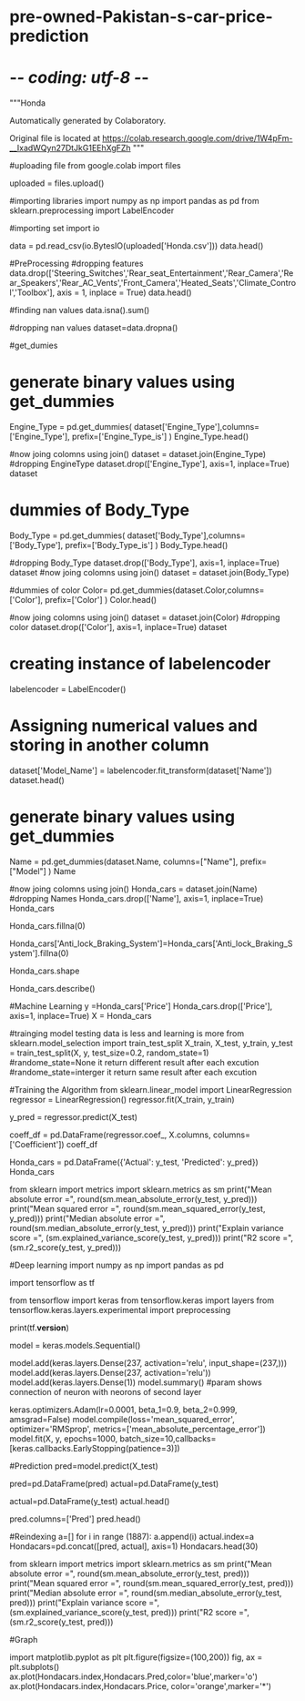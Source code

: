 # pre-owned-Pakistan-s-car-price-prediction
# -*- coding: utf-8 -*-
"""Honda

Automatically generated by Colaboratory.

Original file is located at
    https://colab.research.google.com/drive/1W4pFm-__IxadWQyn27DtJkG1EEhXgFZh
"""

#uploading file
from google.colab import files 
  
  
uploaded = files.upload()

#importing libraries
import numpy as np
import pandas as pd
from sklearn.preprocessing import LabelEncoder

#importing set
import io 
        
data = pd.read_csv(io.BytesIO(uploaded['Honda.csv'])) 
data.head()

#PreProcessing
#dropping features
data.drop(['Steering_Switches','Rear_seat_Entertainment','Rear_Camera','Rear_Speakers','Rear_AC_Vents','Front_Camera','Heated_Seats','Climate_Control','Toolbox'], axis = 1, inplace = True) 
data.head()

#finding nan values
data.isna().sum()

#dropping nan values
dataset=data.dropna()

#get_dumies
# generate binary values using get_dummies
Engine_Type = pd.get_dummies( dataset['Engine_Type'],columns=['Engine_Type'], prefix=['Engine_Type_is'] )
Engine_Type.head()

#now joing colomns using join()
dataset = dataset.join(Engine_Type)
#dropping EngineType
dataset.drop(['Engine_Type'], axis=1, inplace=True)
dataset

# dummies of Body_Type
Body_Type = pd.get_dummies( dataset['Body_Type'],columns=['Body_Type'], prefix=['Body_Type_is'] )
Body_Type.head()

#dropping Body_Type
dataset.drop(['Body_Type'], axis=1, inplace=True)
dataset
#now joing colomns using join()
dataset = dataset.join(Body_Type)

#dummies of color
Color= pd.get_dummies(dataset.Color,columns=['Color'], prefix=['Color'] )
Color.head()

#now joing colomns using join()
dataset = dataset.join(Color)
#dropping color
dataset.drop(['Color'], axis=1, inplace=True)
dataset

# creating instance of labelencoder
labelencoder = LabelEncoder()
# Assigning numerical values and storing in another column
dataset['Model_Name'] = labelencoder.fit_transform(dataset['Name'])
dataset.head()

# generate binary values using get_dummies
Name = pd.get_dummies(dataset.Name, columns=["Name"], prefix=["Model"] )
Name

#now joing colomns using join()
Honda_cars = dataset.join(Name)
#dropping Names
Honda_cars.drop(['Name'], axis=1, inplace=True)
Honda_cars

Honda_cars.fillna(0)

Honda_cars['Anti_lock_Braking_System']=Honda_cars['Anti_lock_Braking_System'].fillna(0)

Honda_cars.shape

Honda_cars.describe()

#Machine Learning
y =Honda_cars['Price']
Honda_cars.drop(['Price'], axis=1, inplace=True)
X = Honda_cars


#trainging model testing data is less and learning is more
from sklearn.model_selection import train_test_split
X_train, X_test, y_train, y_test = train_test_split(X, y, test_size=0.2, random_state=1) 
#randome_state=None it return different result after each excution
#randome_state=interger it return same result after each excution

#Training the Algorithm
from sklearn.linear_model import LinearRegression
regressor = LinearRegression()
regressor.fit(X_train, y_train)

y_pred = regressor.predict(X_test)

coeff_df = pd.DataFrame(regressor.coef_, X.columns, columns=['Coefficient'])
coeff_df

Honda_cars = pd.DataFrame({'Actual': y_test, 'Predicted': y_pred})
Honda_cars

from sklearn import metrics
import sklearn.metrics as sm
print("Mean absolute error =", round(sm.mean_absolute_error(y_test, y_pred))) 
print("Mean squared error =", round(sm.mean_squared_error(y_test, y_pred))) 
print("Median absolute error =", round(sm.median_absolute_error(y_test, y_pred))) 
print("Explain variance score =", (sm.explained_variance_score(y_test, y_pred)))
print("R2 score =", (sm.r2_score(y_test, y_pred)))

#Deep learning
import numpy as np
import pandas as pd



import tensorflow as tf

from tensorflow import keras
from tensorflow.keras import layers
from tensorflow.keras.layers.experimental import preprocessing

print(tf.__version__)

model = keras.models.Sequential()

model.add(keras.layers.Dense(237, activation='relu', input_shape=(237,)))
model.add(keras.layers.Dense(237, activation='relu'))
model.add(keras.layers.Dense(1))
model.summary() #param shows connection of neuron with neorons of second layer

keras.optimizers.Adam(lr=0.0001, beta_1=0.9, beta_2=0.999, amsgrad=False)
model.compile(loss='mean_squared_error', optimizer='RMSprop', metrics=['mean_absolute_percentage_error'])
model.fit(X, y, epochs=1000, batch_size=10,callbacks=[keras.callbacks.EarlyStopping(patience=3)])

#Prediction
pred=model.predict(X_test)

pred=pd.DataFrame(pred)
actual=pd.DataFrame(y_test)

actual=pd.DataFrame(y_test)
actual.head()

pred.columns=['Pred']
pred.head()

#Reindexing
a=[]
for i in range (1887):
  a.append(i)
actual.index=a
Hondacars=pd.concat([pred, actual], axis=1)
Hondacars.head(30)

from sklearn import metrics
import sklearn.metrics as sm
print("Mean absolute error =", round(sm.mean_absolute_error(y_test, pred))) 
print("Mean squared error =", round(sm.mean_squared_error(y_test, pred))) 
print("Median absolute error =", round(sm.median_absolute_error(y_test, pred))) 
print("Explain variance score =", (sm.explained_variance_score(y_test, pred)))
print("R2 score =", (sm.r2_score(y_test, pred)))

#Graph

import matplotlib.pyplot as plt
plt.figure(figsize=(100,200))
fig, ax = plt.subplots()
ax.plot(Hondacars.index,Hondacars.Pred,color='blue',marker='o')
ax.plot(Hondacars.index,Hondacars.Price, color='orange',marker='*')
